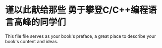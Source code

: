 # 谨以此献给那些 勇于攀登C\/C++编程语言高峰的同学们

This file file serves as your book's preface, a great place to describe your book's content and ideas.

